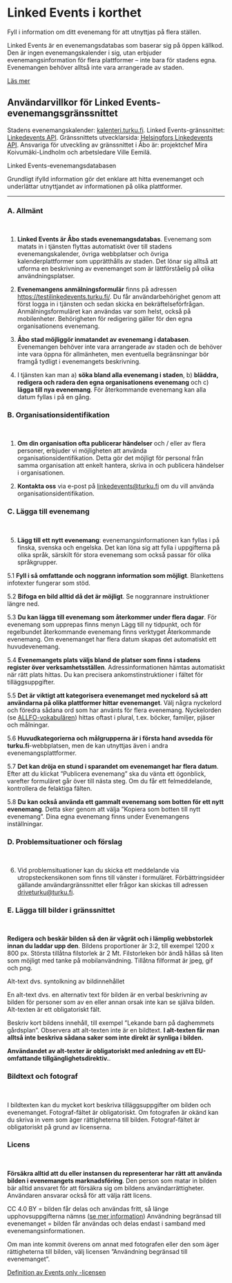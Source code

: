 

# Linked Events i korthet

Fyll i information om ditt evenemang för att utnyttjas på flera ställen.

Linked Events är en evenemangsdatabas som baserar sig på öppen källkod. Den är ingen evenemangskalender i sig, utan erbjuder evenemangsinformation för flera plattformer – inte bara för stadens egna. Evenemangen behöver alltså inte vara arrangerade av staden.

<a class="underline" href="https://www.databusiness.fi/fi/linked-events/" rel="external" target="_blank">Läs mer</a>

## Användarvillkor för Linked Events-evenemangsgränssnittet
Stadens evenemangskalender: <a class="underline" href="https://kalenteri.turku.fi" rel="external" target="_blank">kalenteri.turku.fi</a>.
Linked Events-gränssnittet:  <a class="underline" href="https://api.turku.fi/linkedevents/" rel="external" target="_blank">Linkedevents API</a>.
Gränssnittets utvecklarsida: <a class="underline" href="https://dev.hel.fi/apis/linkedevents" rel="external" target="_blank">Helsingfors Linkedevents API</a>.
Ansvariga för utveckling av gränssnittet i Åbo är: projektchef Mira Koivumäki-Lindholm och arbetsledare Ville Eemilä.

Linked Events-evenemangsdatabasen

Grundligt ifylld information gör det enklare att hitta evenemanget och underlättar utnyttjandet av informationen på olika plattformer.

-----

### A. Allmänt

<br>

1. **Linked Events är Åbo stads evenemangsdatabas**. Evenemang som matats in i tjänsten flyttas automatiskt över till stadens evenemangskalender, övriga webbplatser och övriga kalenderplattformer som upprätthålls av staden. Det lönar sig alltså att utforma en beskrivning av evenemanget som är lättförståelig på olika användningsplatser.

2. **Evenemangens anmälningsformulär** finns på adressen <a class="underline" href="https://testilinkedevents.turku.fi/" rel="external" target="_blank">https://testilinkedevents.turku.fi/</a>. Du får användarbehörighet genom att först logga in i tjänsten och sedan skicka en bekräftelseförfrågan. Anmälningsformuläret kan användas var som helst, också på mobilenheter. Behörigheten för redigering gäller för den egna organisationens evenemang.

3. **Åbo stad möjliggör inmatandet av evenemang i databasen**. Evenemangen behöver inte vara arrangerade av staden och de behöver inte vara öppna för allmänheten, men eventuella begränsningar bör framgå tydligt i evenemangets beskrivning.

4. I tjänsten kan man a) **söka bland alla evenemang i staden**, b) **bläddra, redigera och radera den egna organisationens evenemang** och c) **lägga till nya evenemang**. För återkommande evenemang kan alla datum fyllas i på en gång.

### B. Organisationsidentifikation

<br>

1. **Om din organisation ofta publicerar händelser**  och / eller av flera personer, erbjuder vi möjligheten att använda organisationsidentifikation. Detta gör det möjligt för personal från samma organisation att enkelt hantera, skriva in och publicera händelser i organisationen.

2. **Kontakta oss** via e-post på <a href = "mailto: linkedevents@turku.fi">linkedevents@turku.fi</a> om du vill använda organisationsidentifikation.

### C. Lägga till evenemang

<br>

5. **Lägg till ett nytt evenemang**: evenemangsinformationen kan fyllas i på finska, svenska och engelska. Det kan löna sig att fylla i uppgifterna på olika språk, särskilt för stora evenemang som också passar för olika språkgrupper.

 5.1 **Fyll i så omfattande och noggrann information som möjligt**. Blankettens infotexter fungerar som stöd.

 5.2 **Bifoga en bild alltid då det är möjligt**. Se noggrannare instruktioner längre ned.

 5.3 **Du kan lägga till evenemang som återkommer under flera dagar**. För evenemang som upprepas finns menyn Lägg till ny tidpunkt, och för regelbundet återkommande evenemang finns verktyget Återkommande evenemang. Om evenemanget har flera datum skapas det automatiskt ett huvudevenemang.

 5.4 **Evenemangets plats väljs bland de platser som finns i stadens register över verksamhetsställen**. Adressinformationen hämtas automatiskt när rätt plats hittas. Du kan precisera ankomstinstruktioner i fältet för tilläggsuppgifter.

 5.5 **Det är viktigt att kategorisera evenemanget med nyckelord så att användarna på olika plattformer hittar evenemanget**. Välj några nyckelord och föredra sådana ord som har använts för flera evenemang. Nyckelorden (se <a class="underline" href="https://finto.fi/yso/sv" rel="external" target="_blank">ALLFO-vokabulären</a>) hittas oftast i plural, t.ex. böcker, familjer, pjäser och målningar.

 5.6 **Huvudkategorierna och målgrupperna är i första hand avsedda för turku.fi**-webbplatsen, men de kan utnyttjas även i andra evenemangsplattformer.

 5.7 **Det kan dröja en stund i sparandet om evenemanget har flera datum**. Efter att du klickat ”Publicera evenemang” ska du vänta ett ögonblick, varefter formuläret går över till nästa steg. Om du får ett felmeddelande, kontrollera de felaktiga fälten.

 5.8 **Du kan också använda ett gammalt evenemang som botten för ett nytt evenemang**. Detta sker genom att välja ”Kopiera som botten till nytt evenemang”. Dina egna evenemang finns under Evenemangens inställningar.

### D. Problemsituationer och förslag

<br>

6. Vid problemsituationer kan du skicka ett meddelande via utropsteckensikonen som finns till vänster i formuläret. Förbättringsidéer gällande användargränssnittet eller frågor kan skickas till adressen <a class="underline" href="mailto:driveturku@turku.fi" rel="external">driveturku@turku.fi</a>.


### E. Lägga till bilder i gränssnittet

<br>

**Redigera och beskär bilden så den är vågrät och i lämplig webbstorlek innan du laddar upp den**. 
Bildens proportioner är 3:2, till exempel 1200 x 800 px. Största tillåtna filstorlek är 2 Mt. Filstorleken bör ändå hållas så liten som möjligt med tanke på mobilanvändning. Tillåtna filformat är jpeg, gif och png.

Alt-text dvs. syntolkning av bildinnehållet

En alt-text dvs. en alternativ text för bilden är en verbal beskrivning av bilden för personer som av en eller annan orsak inte kan se själva bilden. Alt-texten är ett obligatoriskt fält.

Beskriv kort bildens innehåll, till exempel ”Lekande barn på daghemmets gårdsplan”. Observera att alt-texten inte är en bildtext. **I alt-texten får man alltså inte beskriva sådana saker som inte direkt är synliga i bilden.**

**Användandet av alt-texter är obligatoriskt med anledning av ett EU-omfattande tillgänglighetsdirektiv.**.

### Bildtext och fotograf

<br>

I bildtexten kan du mycket kort beskriva tilläggsuppgifter om bilden och evenemanget. Fotograf-fältet är obligatoriskt. Om fotografen är okänd kan du skriva in vem som äger rättigheterna till bilden. Fotograf-fältet är obligatoriskt på grund av licenserna.

### Licens

<br>

**Försäkra alltid att du eller instansen du representerar har rätt att använda bilden i evenemangets marknadsföring**. Den person som matar in bilden bär alltid ansvaret för att försäkra sig om bildens användarrättigheter. Användaren ansvarar också för att välja rätt licens.

CC 4.0 BY = bilden får delas och användas fritt, så länge upphovsuppgifterna nämns (<a class="underline" href="https://creativecommons.org/licenses/by/4.0/" rel="external" target="_blank">se mer information</a>)
Användning begränsad till evenemanget = bilden får användas och delas endast i samband med evenemangsinformationen.

Om man inte kommit överens om annat med fotografen eller den som äger rättigheterna till bilden, välj licensen ”Användning begränsad till evenemanget”.

<a class="underline" href="https://api.hel.fi/linkedevents/v1/" rel="external" target="_blank">Definition av Events only -licensen</a>

<br>
